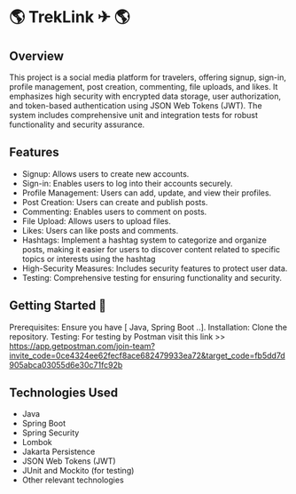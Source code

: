 # 🌎  TrekLink ✈  🌎

## Overview
This project is a social media platform for travelers, offering signup, sign-in, profile management, post creation, commenting, file uploads, and likes. 
It emphasizes high security with encrypted data storage, user authorization, and token-based authentication using JSON Web Tokens (JWT).
The system includes comprehensive unit and integration tests for robust functionality and security assurance. 

## Features
* Signup: Allows users to create new accounts.
* Sign-in: Enables users to log into their accounts securely.
* Profile Management: Users can add, update, and view their profiles.
* Post Creation: Users can create and publish posts.
* Commenting: Enables users to comment on posts.
* File Upload: Allows users to upload files.
* Likes: Users can like posts and comments.
* Hashtags: Implement a hashtag system to categorize and organize posts, making it easier for users to discover content related to specific topics or interests using the hashtag
* High-Security Measures: Includes security features to protect user data.
* Testing: Comprehensive testing for ensuring functionality and security.
  
## Getting Started 🛫
Prerequisites: Ensure you have [ Java, Spring Boot ..].
Installation: Clone the repository.
Testing: For testing by Postman visit this link >>  https://app.getpostman.com/join-team?invite_code=0ce4324ee62fecf8ace682479933ea72&target_code=fb5dd7d905abca03055d6e30c71fc92b


## Technologies Used
* Java
* Spring Boot
* Spring Security
* Lombok
* Jakarta Persistence
* JSON Web Tokens (JWT)
* JUnit and Mockito (for testing)
* Other relevant technologies


